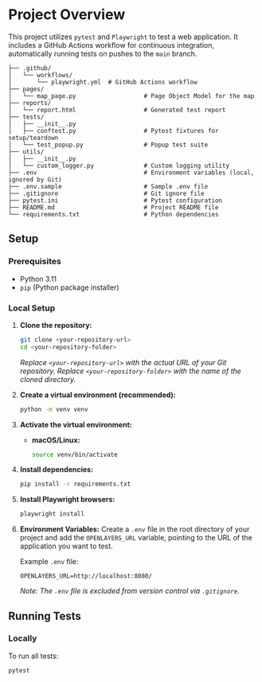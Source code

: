 # Project Overview

This project utilizes `pytest` and `Playwright` to test a web application. It includes a GitHub Actions workflow for continuous integration, automatically running tests on pushes to the `main` branch.

```
├── .github/
│   └── workflows/
│       └── playwright.yml  # GitHub Actions workflow
├── pages/
│   └── map_page.py                   # Page Object Model for the map
├── reports/
│   └── report.html                   # Generated test report
├── tests/
│   ├── __init__.py
│   ├── conftest.py                   # Pytest fixtures for setup/teardown
│   └── test_popup.py                 # Popup test suite
├── utils/
│   ├── __init__.py
│   └── custom_logger.py              # Custom logging utility
├── .env                              # Environment variables (local, ignored by Git)
├── .env.sample                       # Sample .env file
├── .gitignore                        # Git ignore file
├── pytest.ini                        # Pytest configuration
├── README.md                         # Project README file
└── requirements.txt                  # Python dependencies
```
## Setup

### Prerequisites

* Python 3.11
* `pip` (Python package installer)

### Local Setup

1.  **Clone the repository:**
    ```bash
    git clone <your-repository-url>
    cd <your-repository-folder>
    ```
    *Replace `<your-repository-url>` with the actual URL of your Git repository.*
    *Replace `<your-repository-folder>` with the name of the cloned directory.*

2.  **Create a virtual environment (recommended):**
    ```bash
    python -m venv venv
    ```

3.  **Activate the virtual environment:**
    * **macOS/Linux:**
        ```bash
        source venv/bin/activate
        ```


4.  **Install dependencies:**
    ```bash
    pip install -r requirements.txt
    ```

5.  **Install Playwright browsers:**
    ```bash
    playwright install
    ```

6.  **Environment Variables:**
    Create a `.env` file in the root directory of your project and add the `OPENLAYERS_URL` variable, pointing to the URL of the application you want to test.

    Example `.env` file:
    ```
    OPENLAYERS_URL=http://localhost:8080/
    ```

    *Note: The `.env` file is excluded from version control via `.gitignore`.*

## Running Tests

### Locally

To run all tests:

```bash
pytest